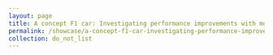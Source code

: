 ```yaml
---
layout: page
title: A concept F1 car: Investigating performance improvements with mock regulations
permalink: /showcase/a-concept-f1-car-investigating-performance-improvements-with-mock-regulations
collection: do_not_list
---
```


